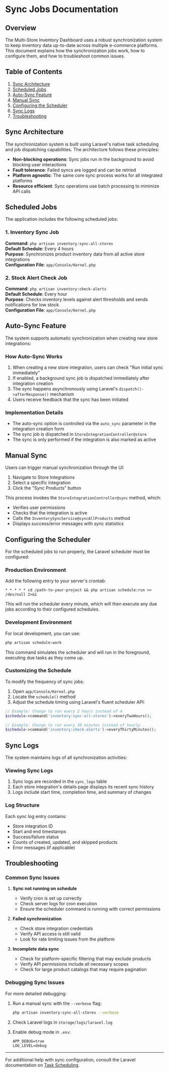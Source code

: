 # Sync Jobs Documentation

## Overview

The Multi-Store Inventory Dashboard uses a robust synchronization system to keep inventory data up-to-date across multiple e-commerce platforms. This document explains how the synchronization jobs work, how to configure them, and how to troubleshoot common issues.

## Table of Contents

1. [Sync Architecture](#sync-architecture)
2. [Scheduled Jobs](#scheduled-jobs)
3. [Auto-Sync Feature](#auto-sync-feature)
4. [Manual Sync](#manual-sync)
5. [Configuring the Scheduler](#configuring-the-scheduler)
6. [Sync Logs](#sync-logs)
7. [Troubleshooting](#troubleshooting)

## Sync Architecture

The synchronization system is built using Laravel's native task scheduling and job dispatching capabilities. The architecture follows these principles:

- **Non-blocking operations**: Sync jobs run in the background to avoid blocking user interactions
- **Fault tolerance**: Failed syncs are logged and can be retried
- **Platform agnostic**: The same core sync process works for all integrated platforms
- **Resource efficient**: Sync operations use batch processing to minimize API calls

## Scheduled Jobs

The application includes the following scheduled jobs:

### 1. Inventory Sync Job

**Command**: `php artisan inventory:sync-all-stores`  
**Default Schedule**: Every 4 hours  
**Purpose**: Synchronizes product inventory data from all active store integrations  
**Configuration File**: `app/Console/Kernel.php`

### 2. Stock Alert Check Job

**Command**: `php artisan inventory:check-alerts`  
**Default Schedule**: Every hour  
**Purpose**: Checks inventory levels against alert thresholds and sends notifications for low stock  
**Configuration File**: `app/Console/Kernel.php`

## Auto-Sync Feature

The system supports automatic synchronization when creating new store integrations:

### How Auto-Sync Works

1. When creating a new store integration, users can check "Run initial sync immediately"
2. If enabled, a background sync job is dispatched immediately after integration creation
3. The sync happens asynchronously using Laravel's `dispatch()->afterResponse()` mechanism
4. Users receive feedback that the sync has been initiated

### Implementation Details

- The auto-sync option is controlled via the `auto_sync` parameter in the integration creation form
- The sync job is dispatched in `StoreIntegrationController@store`
- The sync is only performed if the integration is also marked as active

## Manual Sync

Users can trigger manual synchronization through the UI:

1. Navigate to Store Integrations
2. Select a specific integration
3. Click the "Sync Products" button

This process invokes the `StoreIntegrationController@sync` method, which:
- Verifies user permissions
- Checks that the integration is active
- Calls the `InventorySyncService@syncAllProducts` method
- Displays success/error messages with sync statistics

## Configuring the Scheduler

For the scheduled jobs to run properly, the Laravel scheduler must be configured:

### Production Environment

Add the following entry to your server's crontab:

```
* * * * * cd /path-to-your-project && php artisan schedule:run >> /dev/null 2>&1
```

This will run the scheduler every minute, which will then execute any due jobs according to their configured schedules.

### Development Environment

For local development, you can use:

```bash
php artisan schedule:work
```

This command simulates the scheduler and will run in the foreground, executing due tasks as they come up.

### Customizing the Schedule

To modify the frequency of sync jobs:

1. Open `app/Console/Kernel.php`
2. Locate the `schedule()` method
3. Adjust the schedule timing using Laravel's fluent scheduler API:

```php
// Example: Change to run every 2 hours instead of 4
$schedule->command('inventory:sync-all-stores')->everyTwoHours();

// Example: Change to run every 30 minutes instead of hourly
$schedule->command('inventory:check-alerts')->everyThirtyMinutes();
```

## Sync Logs

The system maintains logs of all synchronization activities:

### Viewing Sync Logs

1. Sync logs are recorded in the `sync_logs` table
2. Each store integration's details page displays its recent sync history
3. Logs include start time, completion time, and summary of changes

### Log Structure

Each sync log entry contains:
- Store integration ID
- Start and end timestamps
- Success/failure status
- Counts of created, updated, and skipped products
- Error messages (if applicable)

## Troubleshooting

### Common Sync Issues

1. **Sync not running on schedule**
   - Verify cron is set up correctly
   - Check server logs for cron execution
   - Ensure the scheduler command is running with correct permissions

2. **Failed synchronization**
   - Check store integration credentials
   - Verify API access is still valid
   - Look for rate limiting issues from the platform

3. **Incomplete data sync**
   - Check for platform-specific filtering that may exclude products
   - Verify API permissions include all necessary scopes
   - Check for large product catalogs that may require pagination

### Debugging Sync Issues

For more detailed debugging:

1. Run a manual sync with the `--verbose` flag:
   ```bash
   php artisan inventory:sync-all-stores --verbose
   ```

2. Check Laravel logs in `storage/logs/laravel.log`

3. Enable debug mode in `.env`:
   ```
   APP_DEBUG=true
   LOG_LEVEL=debug
   ```

---

For additional help with sync configuration, consult the Laravel documentation on [Task Scheduling](https://laravel.com/docs/10.x/scheduling).
